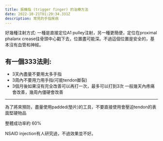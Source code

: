 ```yaml
---
title: 扳機指 (trigger finger) 的治療方法
date: 2022-10-21T01:29:34.331Z
description: 常見的手指疾病
---
```

好幾種注射方式:
一種是直接定位A1 pulley注射，另一種更簡便，定位在proximal phalanx crease往骨頭中心戳下去，位置盡可能深。不過這個位置是安全的，基本沒有血管和神經。

## 有一個333法則:

* 3天內盡量不要用太多手指
* 3周內不要用力用手指(可能tendon斷裂)
* 3個月後如果沒有完全改善可以再打一次，最多可以打到3次
  一般幾天內疼痛會改善，幾周內僵硬會改善

- - -

為了將來預防，盡量使用padded(墊片)的工具，不要直接使用會壓迫tendon的表面堅硬物品

整體成功率約 60%

NSAID injection有人研究過，不過效果並不好。